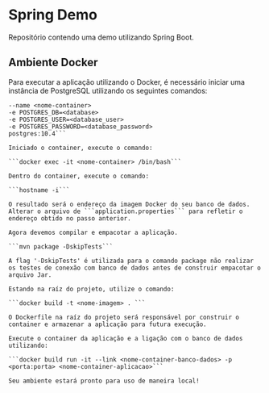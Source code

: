 # Spring Demo
Repositório contendo uma demo utilizando Spring Boot.

## Ambiente Docker
Para executar a aplicação utilizando o Docker, é necessário iniciar uma instância de PostgreSQL utilizando os seguintes comandos:
```sudo docker run -d 
--name <nome-container> 
-e POSTGRES_DB=<database> 
-e POSTGRES_USER=<database_user>
-e POSTGRES_PASSWORD=<database_password>
postgres:10.4```

Iniciado o container, execute o comando:

```docker exec -it <nome-container> /bin/bash```

Dentro do container, execute o comando:

```hostname -i```

O resultado será o endereço da imagem Docker do seu banco de dados.
Alterar o arquivo de ```application.properties``` para refletir o endereço obtido no passo anterior.

Agora devemos compilar e empacotar a aplicação.

```mvn package -DskipTests```

A flag '-DskipTests' é utilizada para o comando package não realizar os testes de conexão com banco de dados antes de construir empacotar o arquivo Jar.

Estando na raíz do projeto, utilize o comando:

```docker build -t <nome-imagem> . ```

O Dockerfile na raíz do projeto será responsável por construir o container e armazenar a aplicação para futura execução.

Execute o container da aplicação e a ligação com o banco de dados utilizando:

```docker build run -it --link <nome-container-banco-dados> -p <porta:porta> <nome-container-aplicacao>```

Seu ambiente estará pronto para uso de maneira local!

